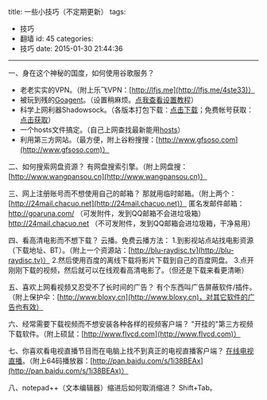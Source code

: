 title: 一些小技巧（不定期更新）
tags:
  - 技巧
  - 翻墙
id: 45
categories:
  - 技巧
date: 2015-01-30 21:44:36
---

一、身在这个神秘的国度，如何使用谷歌服务？
- 老老实实的VPN。（附上乐飞VPN：[http://lfjs.me](http://lfjs.me/4ste33)）
- 被玩到残的[Goagent](http://www.baidu.com/s?wd=goagent&amp;ie=UTF-8)。（设置稍麻烦。[点我查看设置教程](http://www.e12e.com/2015/04/04/goagent的简单配置教程/ "去看看")）
- 科学上网利器Shadowsock。（各版本打包下载：[点击下载](http://pan.baidu.com/s/1sjzF74p)；免费帐号获取：[点击获取](http://www.ss-link.com/)）
- 一个hosts文件搞定。（自己上网查找最新能用[hosts](http://www.baidu.com/baidu?word=最新host&amp;ie=utf-8)）
- 利用第三方网站。（最方便，附上谷粉搜搜：[http://www.gfsoso.com](http://www.gfsoso.com)）<!--more-->

二、如何搜索网盘资源？
有网盘搜索引擎。（附上网盘搜：[http://www.wangpansou.cn](http://www.wangpansou.cn)）

三、网上注册账号而不想使用自己的邮箱？
那就用临时邮箱。（附上两个：[http://24mail.chacuo.net](http://24mail.chacuo.net)）
匿名发邮件邮箱：
http://goaruna.com/ （可发附件，发到QQ邮箱不会进垃圾箱）
http://24mail.chacuo.net （不可发附件，发到QQ邮箱会进垃圾箱，干净易用）

四、看高清电影而不想下载？
云播。免费云播方法：
1.到影视站点站找电影资源（下载地址、BT）。（附上一个资源站：[http://blu-raydisc.tv](http://blu-raydisc.tv)）
2.然后使用百度的离线下载将影片下载到自己的百度网盘。
3.点开刚刚下载的视频，然后就可以在线观看高清电影了。（但还是下载来看更清晰）

五、喜欢上网看视频又忍受不了长时间的广告？
有个东西叫广告屏蔽软件/插件。（附上保护伞：[http://www.bloxy.cn](http://www.bloxy.cn)，对其它软件的广告也有效）

六、经常需要下载视频而不想安装各种各样的视频客户端？
"开挂的"第三方视频下载软件。（附上硕鼠：[http://www.flvcd.com](http://www.flvcd.com)）

七、你喜欢看电视直播节目而在电脑上找不到真正的电视直播客户端？
[在线电视直播](http://www.e12e.com/电视直播/)。（附上64码播放器：[http://pan.baidu.com/s/1i38BEAx](http://pan.baidu.com/s/1i38BEAx)）

八、notepad++（文本编辑器）缩进后如何取消缩进？
Shift+Tab。